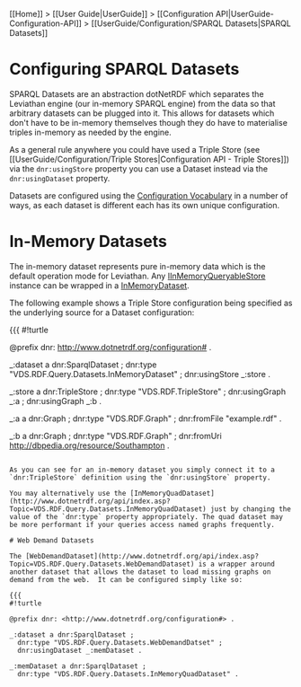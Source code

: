 [[Home]] > [[User Guide|UserGuide]] > [[Configuration API|UserGuide-Configuration-API]] > [[UserGuide/Configuration/SPARQL Datasets|SPARQL Datasets]]

# Configuring SPARQL Datasets 

SPARQL Datasets are an abstraction dotNetRDF which separates the Leviathan engine (our in-memory SPARQL engine) from the data so that arbitrary datasets can be plugged into it. This allows for datasets which don't have to be in-memory themselves though they do have to materialise triples in-memory as needed by the engine.

As a general rule anywhere you could have used a Triple Store (see [[UserGuide/Configuration/Triple Stores|Configuration API - Triple Stores]]) via the `dnr:usingStore` property you can use a Dataset instead via the `dnr:usingDataset` property.

Datasets are configured using the [Configuration Vocabulary](http://www.dotnetrdf.org/configuration#) in a number of ways, as each dataset is different each has its own unique configuration.

# In-Memory Datasets 

The in-memory dataset represents pure in-memory data which is the default operation mode for Leviathan. Any [IInMemoryQueryableStore](http://www.dotnetrdf.org/api/index.asp?Topic=VDS.RDF.IInMemoryQueryableStore) instance can be wrapped in a [InMemoryDataset](http://www.dotnetrdf.org/api/index.asp?Topic=VDS.RDF.Query.Datasets.InMemoryDataset).

The following example shows a Triple Store configuration being specified as the underlying source for a Dataset configuration:

{{{
#!turtle

@prefix dnr: <http://www.dotnetrdf.org/configuration#> .

_:dataset a dnr:SparqlDataset ;
  dnr:type "VDS.RDF.Query.Datasets.InMemoryDataset" ;
  dnr:usingStore _:store .

_:store a dnr:TripleStore ;
  dnr:type "VDS.RDF.TripleStore" ;
  dnr:usingGraph _:a ;
  dnr:usingGraph _:b .

_:a a dnr:Graph ;
  dnr:type "VDS.RDF.Graph" ;
  dnr:fromFile "example.rdf" .

_:b a dnr:Graph ;
  dnr:type "VDS.RDF.Graph" ;
  dnr:fromUri <http://dbpedia.org/resource/Southampton> .
```

As you can see for an in-memory dataset you simply connect it to a `dnr:TripleStore` definition using the `dnr:usingStore` property.

You may alternatively use the [InMemoryQuadDataset](http://www.dotnetrdf.org/api/index.asp?Topic=VDS.RDF.Query.Datasets.InMemoryQuadDataset) just by changing the value of the `dnr:type` property appropriately. The quad dataset may be more performant if your queries access named graphs frequently.

# Web Demand Datasets 

The [WebDemandDataset](http://www.dotnetrdf.org/api/index.asp?Topic=VDS.RDF.Query.Datasets.WebDemandDataset) is a wrapper around another dataset that allows the dataset to load missing graphs on demand from the web.  It can be configured simply like so:

{{{
#!turtle

@prefix dnr: <http://www.dotnetrdf.org/configuration#> .

_:dataset a dnr:SparqlDataset ;
  dnr:type "VDS.RDF.Query.Datasets.WebDemandDatset" ;
  dnr:usingDataset _:memDataset .

_:memDataset a dnr:SparqlDataset ;
  dnr:type "VDS.RDF.Query.Datasets.InMemoryQuadDataset" .
```